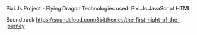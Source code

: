 Pixi.Js Project - Flying Dragon
Technologies used:
Pixi.Js
JavaScript
HTML

Soundtrack
https://soundcloud.com/8bitthemes/the-first-night-of-the-journey
